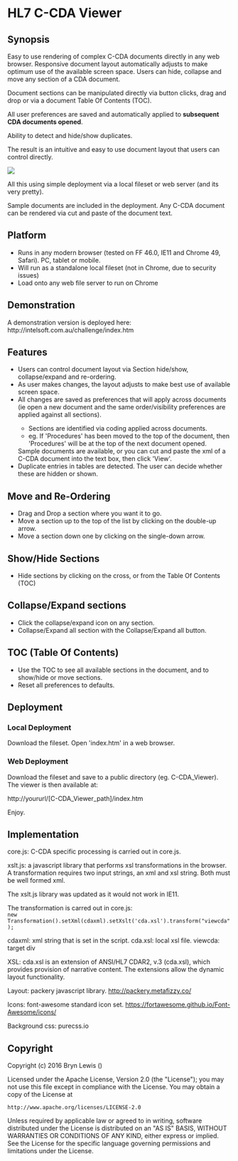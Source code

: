 <h1>HL7 C-CDA Viewer</h1>

<h2>Synopsis</h2>
Easy to use rendering of complex C-CDA documents directly in any web browser.
Responsive document layout automatically adjusts to make optimum use of the available screen space.
Users can hide, collapse and move any section of a CDA document.
<p>Document sections can be manipulated directly via button clicks, drag and drop or via a document Table Of Contents (TOC).</p>
<p>All user preferences are saved and automatically applied to <b>subsequent CDA documents opened</b>.</p>
<p>Ability to detect and hide/show duplicates.</p>
<p>The result is an intuitive and easy to use document layout that users can control directly.</p>
<img src="https://cloud.githubusercontent.com/assets/17036351/15345667/5f24a74a-1cf4-11e6-8739-374faa221a35.gif" />

<p>All this using simple deployment via a local fileset or web server (and its very pretty).</p>
<p>Sample documents are included in the deployment. Any C-CDA document can be rendered via cut and paste of the document text.</p>

<h2>Platform</h2>
<ul>
<li>Runs in any modern browser (tested on FF 46.0, IE11 and Chrome 49, Safari). PC, tablet or mobile. </li>
<li>Will run as a standalone local fileset (not in Chrome, due to security issues)</li>
<li>Load onto any web file server to run on Chrome</li>
</ul>

<h2>Demonstration</h2>
A demonstration version is deployed here:
http://intelsoft.com.au/challenge/index.htm

<h2>Features</h2>
<ul>
<li>Users can control document layout via Section hide/show, collapse/expand and re-ordering. </li>
<li>As user makes changes, the layout adjusts to make best use of available screen space.</li>
<li>All changes are saved as preferences that will apply across documents (ie open a new document and the same order/visibility preferences are applied against all sections).</li>
<ul>
	<li>Sections are identified via coding applied across documents.</li>
	<li>eg. If 'Procedures' has been moved to the top of the document, then 'Procedures' will be at the top of the next document opened.</li>
</ul>
Sample documents are available, or you can cut and paste the xml of a C-CDA document into the text box, then click 'View'.
<li>Duplicate entries in tables are detected. The user can decide whether these are hidden or shown.</li>
</ul>

<h2>Move and Re-Ordering</h2>
<ul>
<li>Drag and Drop a section where you want it to go.</li>
<li>Move a section up to the top of the list by clicking on the double-up arrow.</li>
<li>Move a section down one by clicking on the single-down arrow.</li>
</ul>

<h2>Show/Hide Sections</h2>
<ul>
<li>Hide sections by clicking on the cross, or from the Table Of Contents (TOC)</li>
</ul>

<h2>Collapse/Expand sections</h2>
<ul>
<li>Click the collapse/expand icon on any section.</li>
<li>Collapse/Expand all section with the Collapse/Expand all button.</li>
</ul>

<h2>TOC (Table Of Contents)</h2>
<ul>
<li>Use the TOC to see all available sections in the document, and to show/hide or move sections.</li>
<li>Reset all preferences to defaults.</li>
</ul>

<h2>Deployment</h2>
<h3>Local Deployment</h3>
Download the fileset. 
Open 'index.htm' in a web browser.
<h3>Web Deployment</h3>
Download the fileset and save to a public directory (eg. C-CDA_Viewer). The viewer is then available at:
<p>http://yoururl/[C-CDA_Viewer_path]/index.htm</p>

Enjoy.


<h2>Implementation</h2>
core.js: C-CDA specific processing is carried out in core.js.

xslt.js: a javascript library that performs xsl transformations in the browser. A transformation requires two input strings, an xml and xsl string. Both must be well formed xml.
<p>The xslt.js library was updated as it would not work in IE11.</p>
The transformation is carred out in core.js:

<code>
new Transformation().setXml(cdaxml).setXslt('cda.xsl').transform("viewcda");
</code>

cdaxml: xml string that is set in the script.
cda.xsl: local xsl file.
viewcda: target div

XSL: cda.xsl is an extension of ANSI/HL7 CDAR2, v.3 (cda.xsl), which provides provision of narrative content. The extensions allow the dynamic layout functionality.

Layout: packery javascript library. http://packery.metafizzy.co/

Icons: font-awesome standard icon set. https://fortawesome.github.io/Font-Awesome/icons/

Background css: purecss.io

<h2>Copyright</h2>
 Copyright (c) 2016 Bryn Lewis (<mailto:brynlewis@intelsoft.com.au>)
<http://intelsoft.com.au>
 
Licensed under the Apache License, Version 2.0 (the "License");
you may not use this file except in compliance with the License.
You may obtain a copy of the License at

    http://www.apache.org/licenses/LICENSE-2.0

Unless required by applicable law or agreed to in writing, software
distributed under the License is distributed on an "AS IS" BASIS,
WITHOUT WARRANTIES OR CONDITIONS OF ANY KIND, either express or implied.
See the License for the specific language governing permissions and
limitations under the License.